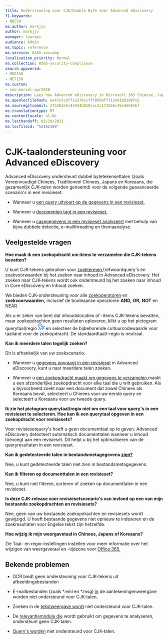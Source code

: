 ```yaml
---
title: Ondersteuning voor CJK/Double Byte voor Advanced eDiscovery
f1.keywords:
- NOCSH
ms.author: markjjo
author: markjjo
manager: laurawi
audience: Admin
ms.topic: reference
ms.service: O365-seccomp
localization_priority: Normal
ms.collection: M365-security-compliance
search.appverid:
- MOE150
- MET150
ms.custom:
- seo-marvel-apr2020
description: Lees hoe Advanced eDiscovery in Microsoft 365 Chinese, Japanse en Koreaanse talen (CJK) ondersteunt, waarbij een dubbele bytetekenset wordt gebruikt.
ms.openlocfilehash: ee47c5cd7f1a378ccfff05b8f7712e91092907cb
ms.sourcegitcommit: 27b2b2e5c41934b918cac2c171556c45e36661bf
ms.translationtype: MT
ms.contentlocale: nl-NL
ms.lasthandoff: 03/19/2021
ms.locfileid: "52162160"
---
```

# <a name="cjk-language-support-for-advanced-ediscovery"></a>CJK-taalondersteuning voor Advanced eDiscovery

Advanced eDiscovery ondersteunt dubbel bytetekensettalen (zoals Vereenvoudigd Chinees, Traditioneel Chinees, Japans en Koreaans, die gezamenlijk *CJK-talen* worden genoemd) voor de volgende geavanceerde scenario's in een revisieset:

- Wanneer u [een query uitvoert op de gegevens in een revisieset.](review-set-search.md)

- Wanneer u [documenten tagt in een revisieset.](tagging-documents.md)

- Wanneer u [casegegevens in een revisieset analyseert](analyzing-data-in-review-set.md) met behulp van bijna dubbele detectie, e-mailthreading en themaanalyse.

## <a name="frequently-asked-questions"></a>Veelgestelde vragen

**Hoe maak ik een zoekopdracht om items te verzamelen die CJK-tekens bevatten?**

U kunt CJK-tekens gebruiken [](keyword-queries-and-search-conditions.md) voor [zoektermen,](building-search-queries.md#keyword-searches)trefwoordquery's en zoekvoorwaarden bij het zoeken naar inhoud in Advanced eDiscovery. Het zoeken naar CJK-tekens wordt ook ondersteund bij het zoeken naar inhoud in Core eDiscovery en Inhoud zoeken.

We bieden CJK-ondersteuning voor [](keyword-queries-and-search-conditions.md#search-conditions)alle [zoekoperatoren](keyword-queries-and-search-conditions.md#search-operators) en **zoekvoorwaarden,** inclusief de booleaanse operatoren **AND,** **OR,** **NOT** en NEAR.

Als u er zeker van bent dat inhoudslocaties of -items CJK-tekens bevatten, maar zoekopdrachten geen resultaten opleveren, klikt u op het pictogram querytaal/regio ![Pictogram Querytaal/regio in zoeken naar inhoud](../media/8d4b60c8-e1f1-40f9-88ae-ee2a7eca0886.png) en selecteer de bijbehorende cultuurcodewaarde voor taalland voor de zoekopdracht. De standaardtaal/-regio is neutraal.

**Kan ik meerdere talen tegelijk zoeken?**

Dit is afhankelijk van uw zoekscenario.

- Wanneer u [gegevens opvraagt in een revisieset](review-set-search.md) in Advanced eDiscovery, kunt u naar meerdere talen zoeken.

- Wanneer u [een zoekopdracht maakt om gegevens te verzamelen,](create-search-to-collect-data.md)maakt u een afzonderlijke zoekopdracht voor elke taal die u wilt gebruiken. Als u bijvoorbeeld zoekt naar een document dat zowel Chinees als Koreaans bevat, selecteert u Chinees voor uw eerste query en selecteert u Koreaans voor uw tweede query.

**Ik zie het pictogram querytaal/regio niet om een taal voor query's in een revisieset te selecteren. Hoe kan ik een querytaal opgeven in een zoekopdracht voor revisiesets?**

Voor revisiesetquery's hoeft u geen documenttaal op te geven. Advanced eDiscovery detecteert automatisch documenttalen wanneer u inhoud toevoegt aan een revisieset. Dit helpt u bij het optimaliseren van de queryresultaten in een revisieset.

**Kan ik gedetecteerde talen in bestandsmetagegevens [zien?](view-documents-in-review-set.md#file-metadata)**

Nee, u kunt gedetecteerde talen niet zien in bestandsmetagegevens.

**Kan ik filteren op documenttalen in een revisieset?**

Nee, u kunt niet filteren, sorteren of zoeken op documenttalen in een revisieset.

**Is deze CJK-release voor revisiesetscenario's van invloed op een van mijn bestaande zoekopdrachten en revisiesets?**

Nee, geen van uw bestaande zoekopdrachten en revisiesets wordt gewijzigd. U hoeft bestaande gegevens niet opnieuw te indexeren en de zoekresultaten voor Engelse tekst zijn hetzelfde.

**Hoe wijzig ik mijn weergavetaal in Chinees, Japans of Koreaans?**

Zie Taal- en regio-instellingen instellen voor meer informatie over het wijzigen van weergavetaal en -tijdzone voor [Office 365.](/office365/troubleshoot/access-management/set-language-and-region)

## <a name="known-issues"></a>Bekende problemen

- OCR biedt geen ondersteuning voor CJK-tekens uit afbeeldingsbestanden

- E-mailbestanden (zoals *.eml en *.msg) [in](view-documents-in-review-set.md#annotate-view) de aantekeningenweergave worden niet ondersteund voor CJK-talen.

- Zoeken in de [tekstweergave wordt](view-documents-in-review-set.md#text-view) niet ondersteund voor CJK-talen.

- De [relevantiemodule die](using-relevance.md) wordt gebruikt om gegevens te analyseren, ondersteunt geen CJK-talen.

- [Query's worden](managing-holds.md#manage-non-custodial-holds) niet ondersteund voor CJK-talen.